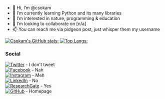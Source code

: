 - 👋 Hi, I’m @csokam
- 🐍 I’m currently learning Python and its many libraries
- 👾 I’m interested in nature, programming & education
- 🍻 I’m looking to collaborate on [n/a]
- 📫 You can reach me via pidgeon post, just whisper them my username

[![Csokam's GitHub stats:](https://github-readme-stats.vercel.app/api?username=csokam&show_icons=true&hide_rank=true&theme=gotham)](https://github.com/anuraghazra/github-readme-stats)
[![Top Langs:](https://github-readme-stats.vercel.app/api/top-langs/?username=csokam&layout=compact&theme=gotham)](https://github.com/anuraghazra/github-readme-stats)



<h3>Social</h3>
<a href="www.twitter.com" target="_blank"><img alt="Twitter" src="https://img.shields.io/badge/-Twitter-1DA1F2?style=flat-square&logo=Twitter&logoColor=white"></a> - I don't tweet <br>
<a href="www.facebook.com" target="_blank"><img alt="Facebook" src="https://img.shields.io/badge/-Facebook-4267B2?style=flat-square&logo=Facebook&logoColor=white"></a> - Nah <br>
<a href="www.instagram.com" target="_blank"><img alt="Instagram" src="https://img.shields.io/badge/-Instagram-8a3ab9?style=flat-square&logo=Instagram&logoColor=white"></a> - Meh <br>
<a href="www.linkedin.com" target="_blank"><img alt="LinkedIn" src="https://img.shields.io/badge/-LinkedIn-0077B5?style=flat-square&logo=Linkedin&logoColor=white"></a> - No <br>
<a href="https://www.researchgate.net/profile/Mark-Csoka" target="_blank"><img alt="ResearchGate" src="https://img.shields.io/badge/-ResearchGate-00CCBB?style=flat-square&logo=ResearchGate&logoColor=white"></a> - Yes <br>
<a href="https://github.com/csokam" target="_blank"><img alt="GitHub" src="https://img.shields.io/badge/-@csokam-181717?style=flat-square&logo=GitHub&logoColor=white"></a> - Homepage

<!---
csokam/csokam is a ✨ special ✨ repository because its `README.md` (this file) appears on your GitHub profile.
You can click the Preview link to take a look at your changes.
--->
